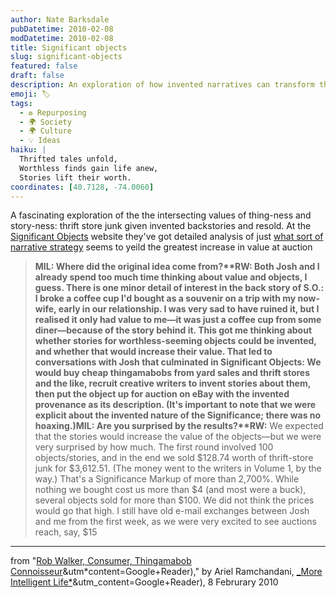 ```yaml
---
author: Nate Barksdale
pubDatetime: 2010-02-08
modDatetime: 2010-02-08
title: Significant objects
slug: significant-objects
featured: false
draft: false
description: An exploration of how invented narratives can transform thrift store finds into valuable treasures.
emoji: 🏷️
tags:
  - ♻️ Repurposing
  - 🌍 Society
  - 🌍 Culture
  - 💡 Ideas
haiku: |
  Thrifted tales unfold,  
  Worthless finds gain life anew,  
  Stories lift their worth.
coordinates: [40.7128, -74.0060]
---
```


A fascinating exploration of the the intersecting values of thing-ness and story-ness: thrift store junk given invented backstories and resold. At the [Significant Objects](http://significantobjects.com/) website they've got detailed analysis of just [what sort of narrative strategy](http://significantobjects.com/2010/02/04/which-exposition-strategy-adds-the-most-value/) seems to yeild the greatest increase in value at auction

> **MIL: Where did the original idea come from?\*\***RW:** Both Josh and I already spend too much time thinking about value and objects, I guess. There is one minor detail of interest in the back story of S.O.: I broke a coffee cup I'd bought as a souvenir on a trip with my now-wife, early in our relationship. I was very sad to have ruined it, but I realised it only had value to me—it was just a coffee cup from some diner—because of the story behind it. This got me thinking about whether stories for worthless-seeming objects could be invented, and whether that would increase their value. That led to conversations with Josh that culminated in Significant Objects: We would buy cheap thingamabobs from yard sales and thrift stores and the like, recruit creative writers to invent stories about them, then put the object up for auction on eBay with the invented provenance as its description. (It's important to note that we were explicit about the invented nature of the Significance; there was no hoaxing.)**MIL: Are you surprised by the results?\***\*RW:** We expected that the stories would increase the value of the objects—but we were very surprised by how much. The first round involved 100 objects/stories, and in the end we sold $128.74 worth of thrift-store junk for $3,612.51. (The money went to the writers in Volume 1, by the way.) That's a Significance Markup of more than 2,700%. While nothing we bought cost us more than $4 (and most were a buck), several objects sold for more than $100. We did not think the prices would go that high. I still have old e-mail exchanges between Josh and me from the first week, as we were very excited to see auctions reach, say, $15

---

from "[Rob Walker, Consumer, Thingamabob Connoisseur](https://www.google.com/search?q=%22Rob%20Walker%2C%20Consumer%2C%20Thingamabob%20Connoisseur%22%20moreintelligentlife.com)&utm*content=Google+Reader)," by Ariel Ramchandani, [\_More Intelligent Life*](https://www.google.com/search?q=%22_More%20Intelligent%20Life_%22%20moreintelligentlife.com)&utm_content=Google+Reader), 8 Februrary 2010
